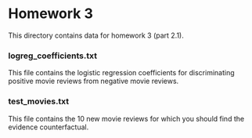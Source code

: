# Homework 3

This directory contains data for homework 3 (part 2.1).

### logreg_coefficients.txt


This file contains the logistic regression coefficients for discriminating positive movie reviews from negative movie reviews.

### test_movies.txt

This file contains the 10 new movie reviews for which you should find the evidence counterfactual.
